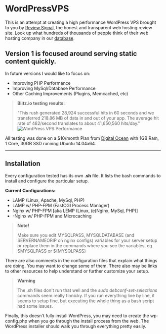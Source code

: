 WordPressVPS
============

This is an attempt at creating a high performance WordPress VPS brought to you by [Review Signal][1], the honest and transparent web hosting review site. Look up what hundreds of thousands of people think of their web hosting company in our [database][2].

Version 1 is focused around serving static content quickly. 
----------

In future versions I would like to focus on:

- Improving PHP Performance
- Improving MySql/Database Performance
- Other Caching Improvements (Plugins, Memcached, etc)

> **Blitz.io testing results:**
>
>"This rush generated 28,924 successful hits in 60 seconds and we transferred 218.86 MB of data in and out of your app. The average hit rate of 482/second translates to about 41,650,560 hits/day."
>![WordPress VPS Performance](http://kevinohashi.com/wordpressvps_performance.PNG)

All testing was done on a $10/month Plan from [Digital Ocean][3] with 1GB Ram, 1 Core, 30GB SSD running Ubuntu 14.04x64.


----------


Installation
---------

Every configuration tested has its own **.sh** file. It lists the bash commands to install and configure the particular setup.

**Current Configurations:**
- LAMP (Linux, Apache, MySql, PHP)
- LAMP w/ PHP-FPM (FastCGI Process Manager)
- Nginx w/ PHP-FPM [aka LEMP (Linux, (e)Nginx, MySql, PHP)]
- -Nginx w/ PHP-FPM and Microcaching

> **Note!**
>
> Make sure you edit MYSQLPASS, MYSQLDATABASE (and SERVERNAMEORIP on nginx configs) variables for your server setup or replace them in the commands where you see the variables, eg. \$MYSQLPASS or \${MYSQLPASS}

There are also comments in the configuration files that explain what things are doing. You may want to change some of them. There also may be links to other resources to help understand or further customize your setup.

>**Warning**
>
> The .sh files don't run that well and the *sudo debconf-set-selections* commands seem really finnicky. If you run everything line by line, it seems to setup fine, but executing the whole thing as a bash script had some issues.

Finally, this doesn't fully install WordPress, you may need to create the wp-config.php when you go through the install process from the web. The WordPress installer should walk you through everything pretty easily.


  [1]: http://reviewsignal.com/webhosting
  [2]: http://reviewsignal.com/webhosting/compare
  [3]: http://clicks.reviewsignal.com/out.php?c=101&t=wordpressvps-readme